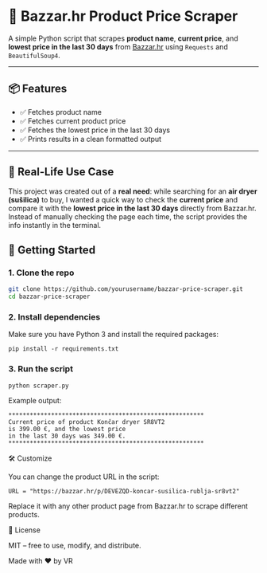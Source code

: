 # 🛒 Bazzar.hr Product Price Scraper

A simple Python script that scrapes **product name**, **current price**, and **lowest price in the last 30 days** from [Bazzar.hr](https://bazzar.hr) using `Requests` and `BeautifulSoup4`.

---

## 📦 Features

- ✅ Fetches product name  
- ✅ Fetches current product price  
- ✅ Fetches the lowest price in the last 30 days  
- ✅ Prints results in a clean formatted output  

---
## 🎯 Real-Life Use Case

This project was created out of a **real need**: while searching for an **air dryer (sušilica)** to buy, I wanted a quick way to check the **current price** and compare it with the **lowest price in the last 30 days** directly from Bazzar.hr.  
Instead of manually checking the page each time, the script provides the info instantly in the terminal.  


## 🚀 Getting Started

### 1. Clone the repo

```bash
git clone https://github.com/yourusername/bazzar-price-scraper.git
cd bazzar-price-scraper
```

### 2. Install dependencies

Make sure you have Python 3 and install the required packages:
```
pip install -r requirements.txt
```
### 3. Run the script
```
python scraper.py
```
Example output:
```
*******************************************************
Current price of product Končar dryer SR8VT2
is 399.00 €, and the lowest price
in the last 30 days was 349.00 €.
*******************************************************
```
🛠️ Customize

You can change the product URL in the script:
```
URL = "https://bazzar.hr/p/DEVEZQD-koncar-susilica-rublja-sr8vt2"
```

Replace it with any other product page from Bazzar.hr to scrape different products.

📄 License

MIT – free to use, modify, and distribute.

Made with ❤️ by VR

